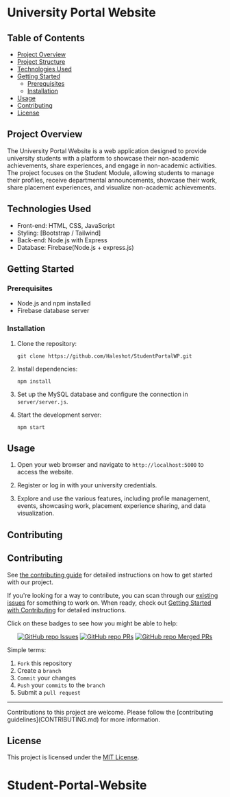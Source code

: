 ﻿# University Portal Website

## Table of Contents
- [Project Overview](#project-overview)
- [Project Structure](#project-structure)
- [Technologies Used](#technologies-used)
- [Getting Started](#getting-started)
  - [Prerequisites](#prerequisites)
  - [Installation](#installation)
- [Usage](#usage)
- [Contributing](#contributing)
- [License](#license)

## Project Overview
The University Portal Website is a web application designed to provide university students with a platform to showcase their non-academic achievements, share experiences, and engage in non-academic activities. The project focuses on the Student Module, allowing students to manage their profiles, receive departmental announcements, showcase their work, share placement experiences, and visualize non-academic achievements.

<!-- Uncomment the following once we are done with the project on the whole -->
<!-- ## Project Structure
The project follows a common web development project structure:

```
university-portal-website/
|-- public/
|   |-- index.html
|   |-- css/
|   |   |-- styles.css
|   |-- js/
|   |   |-- main.js
|-- src/
|   |-- components/
|   |   |-- header/
|   |   |   |-- Header.js
|   |   |-- footer/
|   |   |   |-- Footer.js
|   |-- pages/
|   |   |-- home/
|   |   |   |-- Home.js
|   |   |-- about/
|   |   |   |-- About.js
|   |-- App.js
|-- server/
|   |-- server.js
|-- .gitignore
|-- package.json
|-- README.md
``` -->

## Technologies Used
- Front-end: HTML, CSS, JavaScript
- Styling: [Bootstrap / Tailwind]
- Back-end: Node.js with Express
- Database: Firebase(Node.js + express.js)

## Getting Started

### Prerequisites
- Node.js and npm installed
- Firebase database server

### Installation
1. Clone the repository:
   ```
   git clone https://github.com/Haleshot/StudentPortalWP.git
   ```
<!-- 
2. Navigate to the project directory:
   ```
   cd university-portal-website
   ``` -->

2. Install dependencies:
   ```
   npm install
   ```

3. Set up the MySQL database and configure the connection in `server/server.js`.

4. Start the development server:
   ```
   npm start
   ```

## Usage
1. Open your web browser and navigate to `http://localhost:5000` to access the website.

2. Register or log in with your university credentials.

3. Explore and use the various features, including profile management, events, showcasing work, placement experience sharing, and data visualization.

## Contributing
<!-- Contributing -->
<h2 id="Contributing"> Contributing </h2>

<p align="justify">

See [the contributing guide](CONTRIBUTING.md) for detailed instructions on how to get started with our project.

If you're looking for a way to contribute, you can scan through our [existing issues](https://github.com/Haleshot/StudentPortalWP/issues) for something to work on. When ready, check out [Getting Started with Contributing](CONTRIBUTING.md) for detailed instructions.


Click on these badges to see how you might be able to help:

<div align="center" markdown="1">

[![GitHub repo Issues](https://img.shields.io/github/issues/Haleshot/StudentPortalWP?style=flat&logo=github&logoColor=red&label=Issues)](https://github.com/Haleshot/StudentPortalWP/issues) [![GitHub repo PRs](https://img.shields.io/github/issues-pr/Haleshot/StudentPortalWP?style=flat&logo=github&logoColor=orange&label=PRs)](https://github.com/Haleshot/StudentPortalWP/pulls) [![GitHub repo Merged PRs](https://img.shields.io/github/issues-search/Haleshot/StudentPortalWP?style=flat&logo=github&logoColor=green&label=Merged%20PRs&query=is%3Amerged)](https://github.com/Haleshot/StudentPortalWP/pulls?q=is%3Apr+is%3Amerged)

</div>

Simple terms:

1. `Fork` this repository
2. Create a `branch`
3. `Commit` your changes
4. `Push` your `commits` to the `branch`
5. Submit a `pull request`

</p>
<hr>
Contributions to this project are welcome. Please follow the [contributing guidelines](CONTRIBUTING.md) for more information.

## License
This project is licensed under the [MIT License](LICENSE).
# Student-Portal-Website
